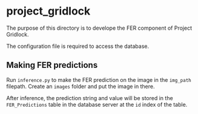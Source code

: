 # project_gridlock
The purpose of this directory is to develope the FER component of Project Gridlock.

The configuration file is required to access the database.

## Making FER predictions
Run `inference.py` to make the FER prediction on the image in the `img_path` filepath. Create an `images` folder and put the image in there.

After inference, the prediction string and value will be stored in the `FER_Predictions` table in the database server at the `id` index of the table.